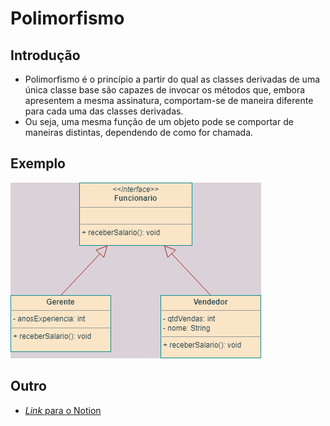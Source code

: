 # Polimorfismo

## Introdução

- Polimorfismo é o princípio a partir do qual as classes derivadas de uma única classe base são capazes de invocar os
  métodos que, embora apresentem a mesma assinatura, comportam-se de maneira diferente para cada uma das classes
  derivadas.
- Ou seja, uma mesma função de um objeto pode se comportar de maneiras distintas, dependendo de como for chamada.

## Exemplo

![Imagem](assets/exemplo.png)

## Outro

- [_Link_ para o Notion](https://bio353.notion.site/Polimorfismo-220025cae1644cd988ce7c43e3b721f9)